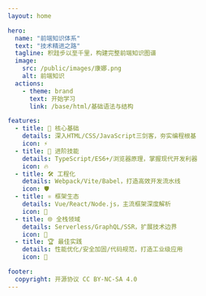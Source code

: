 ```yaml
---
layout: home

hero:
  name: "前端知识体系"
  text: "技术精进之路"
  tagline: 积跬步以至千里，构建完整前端知识图谱
  image:
    src: /public/images/康娜.png
    alt: 前端知识
  actions:
    - theme: brand
      text: 开始学习
      link: /base/html/基础语法与结构

features:
  - title: 🧱 核心基础
    details: 深入HTML/CSS/JavaScript三剑客，夯实编程根基
    icon: ⚡
  - title: 🚀 进阶技能
    details: TypeScript/ES6+/浏览器原理，掌握现代开发利器
    icon: 🔥
  - title: 🛠️ 工程化
    details: Webpack/Vite/Babel，打造高效开发流水线
    icon: 🛡️
  - title: ⚛️ 框架生态
    details: Vue/React/Node.js，主流框架深度解析
    icon: 💎
  - title: 🌐 全栈领域
    details: Serverless/GraphQL/SSR，扩展技术边界
    icon: 🌈
  - title: 🏆 最佳实践
    details: 性能优化/安全加固/代码规范，打造工业级应用
    icon: 🎯

footer:
  copyright: 开源协议 CC BY-NC-SA 4.0
---
```

